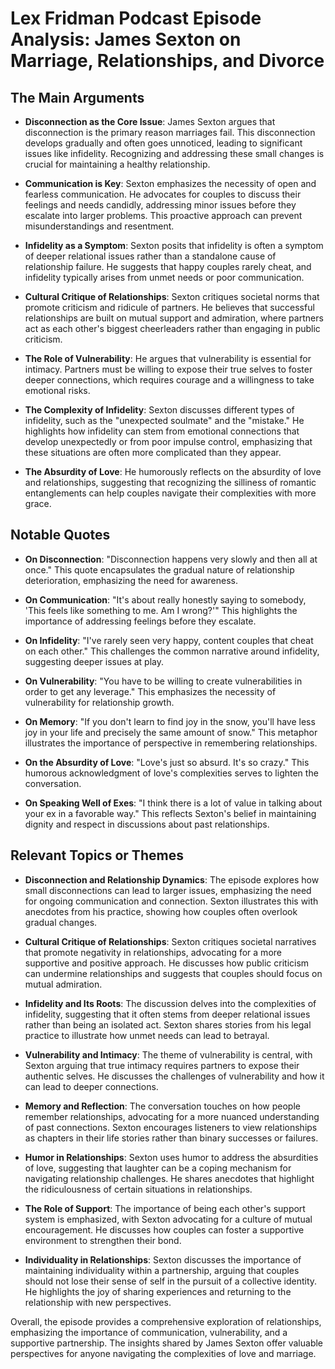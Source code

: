 # Lex Fridman Podcast Episode Analysis: James Sexton on Marriage, Relationships, and Divorce

## The Main Arguments

- **Disconnection as the Core Issue**: James Sexton argues that disconnection is the primary reason marriages fail. This disconnection develops gradually and often goes unnoticed, leading to significant issues like infidelity. Recognizing and addressing these small changes is crucial for maintaining a healthy relationship.

- **Communication is Key**: Sexton emphasizes the necessity of open and fearless communication. He advocates for couples to discuss their feelings and needs candidly, addressing minor issues before they escalate into larger problems. This proactive approach can prevent misunderstandings and resentment.

- **Infidelity as a Symptom**: Sexton posits that infidelity is often a symptom of deeper relational issues rather than a standalone cause of relationship failure. He suggests that happy couples rarely cheat, and infidelity typically arises from unmet needs or poor communication.

- **Cultural Critique of Relationships**: Sexton critiques societal norms that promote criticism and ridicule of partners. He believes that successful relationships are built on mutual support and admiration, where partners act as each other's biggest cheerleaders rather than engaging in public criticism.

- **The Role of Vulnerability**: He argues that vulnerability is essential for intimacy. Partners must be willing to expose their true selves to foster deeper connections, which requires courage and a willingness to take emotional risks.

- **The Complexity of Infidelity**: Sexton discusses different types of infidelity, such as the "unexpected soulmate" and the "mistake." He highlights how infidelity can stem from emotional connections that develop unexpectedly or from poor impulse control, emphasizing that these situations are often more complicated than they appear.

- **The Absurdity of Love**: He humorously reflects on the absurdity of love and relationships, suggesting that recognizing the silliness of romantic entanglements can help couples navigate their complexities with more grace.

## Notable Quotes

- **On Disconnection**: "Disconnection happens very slowly and then all at once." This quote encapsulates the gradual nature of relationship deterioration, emphasizing the need for awareness.

- **On Communication**: "It's about really honestly saying to somebody, 'This feels like something to me. Am I wrong?'" This highlights the importance of addressing feelings before they escalate.

- **On Infidelity**: "I've rarely seen very happy, content couples that cheat on each other." This challenges the common narrative around infidelity, suggesting deeper issues at play.

- **On Vulnerability**: "You have to be willing to create vulnerabilities in order to get any leverage." This emphasizes the necessity of vulnerability for relationship growth.

- **On Memory**: "If you don't learn to find joy in the snow, you'll have less joy in your life and precisely the same amount of snow." This metaphor illustrates the importance of perspective in remembering relationships.

- **On the Absurdity of Love**: "Love's just so absurd. It's so crazy." This humorous acknowledgment of love's complexities serves to lighten the conversation.

- **On Speaking Well of Exes**: "I think there is a lot of value in talking about your ex in a favorable way." This reflects Sexton's belief in maintaining dignity and respect in discussions about past relationships.

## Relevant Topics or Themes

- **Disconnection and Relationship Dynamics**: The episode explores how small disconnections can lead to larger issues, emphasizing the need for ongoing communication and connection. Sexton illustrates this with anecdotes from his practice, showing how couples often overlook gradual changes.

- **Cultural Critique of Relationships**: Sexton critiques societal narratives that promote negativity in relationships, advocating for a more supportive and positive approach. He discusses how public criticism can undermine relationships and suggests that couples should focus on mutual admiration.

- **Infidelity and Its Roots**: The discussion delves into the complexities of infidelity, suggesting that it often stems from deeper relational issues rather than being an isolated act. Sexton shares stories from his legal practice to illustrate how unmet needs can lead to betrayal.

- **Vulnerability and Intimacy**: The theme of vulnerability is central, with Sexton arguing that true intimacy requires partners to expose their authentic selves. He discusses the challenges of vulnerability and how it can lead to deeper connections.

- **Memory and Reflection**: The conversation touches on how people remember relationships, advocating for a more nuanced understanding of past connections. Sexton encourages listeners to view relationships as chapters in their life stories rather than binary successes or failures.

- **Humor in Relationships**: Sexton uses humor to address the absurdities of love, suggesting that laughter can be a coping mechanism for navigating relationship challenges. He shares anecdotes that highlight the ridiculousness of certain situations in relationships.

- **The Role of Support**: The importance of being each other's support system is emphasized, with Sexton advocating for a culture of mutual encouragement. He discusses how couples can foster a supportive environment to strengthen their bond.

- **Individuality in Relationships**: Sexton discusses the importance of maintaining individuality within a partnership, arguing that couples should not lose their sense of self in the pursuit of a collective identity. He highlights the joy of sharing experiences and returning to the relationship with new perspectives.

Overall, the episode provides a comprehensive exploration of relationships, emphasizing the importance of communication, vulnerability, and a supportive partnership. The insights shared by James Sexton offer valuable perspectives for anyone navigating the complexities of love and marriage.